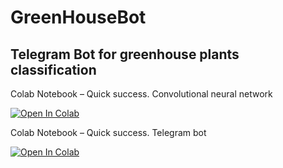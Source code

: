 # GreenHouseBot
Telegram Bot for greenhouse plants classification
-----
Colab Notebook – Quick success. Convolutional neural network

 [![Open In Colab](https://colab.research.google.com/assets/colab-badge.svg)](https://colab.research.google.com/github/mishagrol/GreenHouseBot/blob/master/Quick_success_CNN.ipynb) 


Colab Notebook – Quick success. Telegram bot

 [![Open In Colab](https://colab.research.google.com/assets/colab-badge.svg)](https://colab.research.google.com/github/mishagrol/GreenHouseBot/blob/master/Quick_success_TelegramBot.ipynb) 
